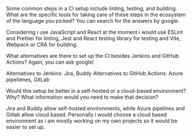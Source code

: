 Some common steps in a CI setup include linting, testing, and building. What are the specific tools for taking care of these steps in the ecosystem of the language you picked? You can search for the answers by google.

Considering i use JavaScript and React at the moment i would use ESLint and Prettier for linting, Jest and React testing library for testing and Vite, Webpack or CRA for building.

What alternatives are there to set up the CI besides Jenkins and GitHub Actions? Again, you can ask google!

Alternatives to Jenkins: Jira, Buddy
Alternatives to GitHub Actions: Azure pipelienes, GitLab

Would this setup be better in a self-hosted or a cloud-based environment? Why? What information would you need to make that decision?

Jira and Buddy allow self-hosted environments, while Azure pipelines and Gitlab allow cloud based. Personally i would choose a cloud based environment as i am mostly working on my own projects so it would be easier to set up. 